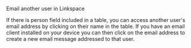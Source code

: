 Email another user in Linkspace

If there is person field included in a table, you can access another user's email address by clicking on their name in the table. If you have an email client installed on your device you can then click on the email address to create a new email message addressed to that user.

